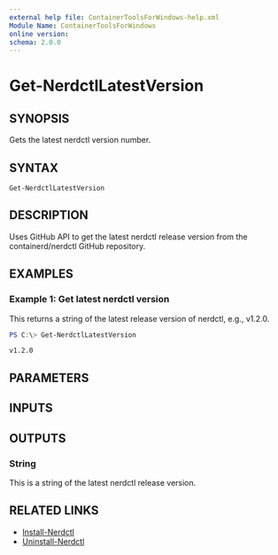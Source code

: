 ```yaml
---
external help file: ContainerToolsForWindows-help.xml
Module Name: ContainerToolsForWindows
online version:
schema: 2.0.0
---
```


# Get-NerdctlLatestVersion

## SYNOPSIS

Gets the latest nerdctl version number.

## SYNTAX

```
Get-NerdctlLatestVersion
```

## DESCRIPTION

Uses GitHub API to get the latest nerdctl release version from the containerd/nerdctl GitHub repository.

## EXAMPLES

### Example 1: Get latest nerdctl version

This returns a string of the latest release version of nerdctl, e.g., v1.2.0.

```powershell
PS C:\> Get-NerdctlLatestVersion
```

```Output
v1.2.0
```

## PARAMETERS

## INPUTS

## OUTPUTS

### String

This is a string of the latest nerdctl release version.

## RELATED LINKS

- [Install-Nerdctl](Install-Nerdctl.md)
- [Uninstall-Nerdctl](Uninstall-Nerdctl.md)
